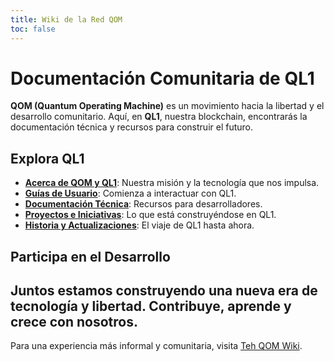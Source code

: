 ```yaml
---
title: Wiki de la Red QOM
toc: false
---
```


# Documentación Comunitaria de QL1
**QOM (Quantum Operating Machine)** es un movimiento hacia la libertad y el desarrollo comunitario. Aquí, en **QL1**, nuestra blockchain, encontrarás la documentación técnica y recursos para construir el futuro. 
## Explora QL1 
- **[Acerca de QOM y QL1](about-qom.md)**: Nuestra misión y la tecnología que nos impulsa.
- **[Guías de Usuario](user-guides.md)**: Comienza a interactuar con QL1.
- **[Documentación Técnica](docs.md)**: Recursos para desarrolladores.
- **[Proyectos e Iniciativas](projects.md)**: Lo que está construyéndose en QL1.
- **[Historia y Actualizaciones](network-history.md)**: El viaje de QL1 hasta ahora. 
## Participa en el Desarrollo
Juntos estamos construyendo una nueva era de tecnología y libertad. Contribuye, aprende y crece con nosotros. 
--- 
Para una experiencia más informal y comunitaria, visita [Teh QOM Wiki](index-teh-qom-wiki/).